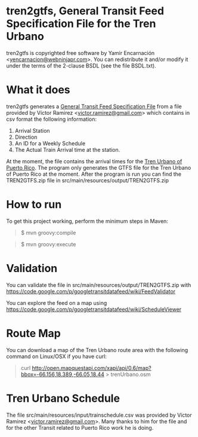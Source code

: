 tren2gtfs, General Transit Feed Specification File for the Tren Urbano
=====

tren2gtfs is copyrighted free software by Yamir Encarnación &lt;yencarnacion@webninjapr.com&gt;.
You can redistribute it and/or modify it under the terms of the 2-clause BSDL (see the
file BSDL.txt).

What it does
=====

tren2gtfs generates a [General Transit Feed Specification File](https://developers.google.com/transit/gtfs/reference)
from a file provided by Víctor Ramirez &lt;victor.ramirez@gmail.com&gt;  which contains in csv format the
following information:


1. Arrival Station
2. Direction
3. An ID for a Weekly Schedule
4. The Actual Train Arrival time at the station.

At the moment, the file contains the arrival times for the [Tren Urbano of Puerto Rico](http://en.wikipedia.org/wiki/Tren_Urbano).
The program only generates the GTFS file for the Tren Urbano of Puerto Rico at the moment.  After the program is run you can find
the TREN2GTFS.zip file in src/main/resources/output/TREN2GTFS.zip

How to run
=====
To get this project working, perform the minimum steps in Maven:

>$ mvn groovy:compile

>$ mvn groovy:execute

Validation
=====

You can validate the file in src/main/resources/output/TREN2GTFS.zip with https://code.google.com/p/googletransitdatafeed/wiki/FeedValidator

You can explore the feed on a map using https://code.google.com/p/googletransitdatafeed/wiki/ScheduleViewer

Route Map
=====

You can download a map of the Tren Urbano route area with the following command on Linux/OSX if you have curl:
>curl http://open.mapquestapi.com/xapi/api/0.6/map?bbox=-66.156,18.389,-66.05,18.44 &gt; trenUrbano.osm

Tren Urbano Schedule
=====

The file src/main/resources/input/trainschedule.csv was provided by Víctor Ramirez &lt;victor.ramirez@gmail.com&gt;.  Many thanks
to him for the file and for the other Transit related to Puerto Rico work he is doing.
